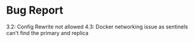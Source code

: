 # Bug Report
3.2: Config Rewrite not allowed
4.3: Docker networking issue as sentinels can't find the primary and replica